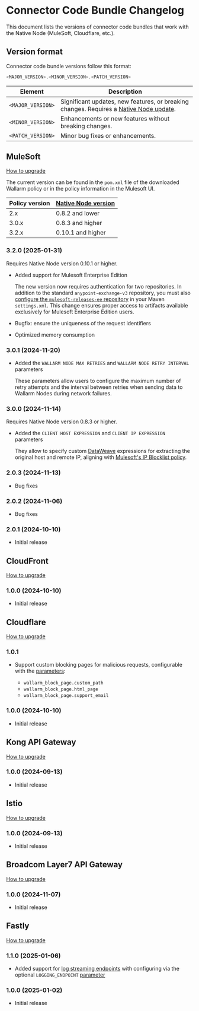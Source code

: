 # Connector Code Bundle Changelog

This document lists the versions of connector code bundles that work with the Native Node (MuleSoft, Cloudflare, etc.).

## Version format

Connector code bundle versions follow this format:

```bash
<MAJOR_VERSION>.<MINOR_VERSION>.<PATCH_VERSION>
```

| Element | Description |
| ------- | ----------- |
| `<MAJOR_VERSION>` | Significant updates, new features, or breaking changes. Requires a [Native Node update](../../updating-migrating/native-node/node-artifact-versions.md). |
| `<MINOR_VERSION>` | Enhancements or new features without breaking changes. |
| `<PATCH_VERSION>` | Minor bug fixes or enhancements. |

## MuleSoft

[How to upgrade](mulesoft.md#upgrading-the-policy)

The current version can be found in the `pom.xml` file of the downloaded Wallarm policy or in the policy information in the Mulesoft UI.

| Policy version      | [Native Node version](../../updating-migrating/native-node/node-artifact-versions.md) |
| ------------------- | ------------------- |
| 2.x                 | 0.8.2 and lower     |
| 3.0.x               | 0.8.3 and higher    |
| 3.2.x               | 0.10.1 and higher   |

### 3.2.0 (2025-01-31)

Requires Native Node version 0.10.1 or higher.

* Added support for Mulesoft Enterprise Edition

    The new version now requires authentication for two repositories. In addition to the standard `anypoint-exchange-v3` repository, you must also [configure the `mulesoft-releases-ee` repository](../../installation/connectors/mulesoft.md#2-obtain-and-upload-the-wallarm-policy-to-mulesoft-exchange) in your Maven `settings.xml`. This change ensures proper access to artifacts available exclusively for Mulesoft Enterprise Edition users.
* Bugfix: ensure the uniqueness of the request identifiers
* Optimized memory consumption

### 3.0.1 (2024-11-20)

* Added the `WALLARM NODE MAX RETRIES` and `WALLARM NODE RETRY INTERVAL` parameters

    These parameters allow users to configure the maximum number of retry attempts and the interval between retries when sending data to Wallarm Nodes during network failures.

### 3.0.0 (2024-11-14)

Requires Native Node version 0.8.3 or higher.

* Added the `CLIENT HOST EXPRESSION` and `CLIENT IP EXPRESSION` parameters

    They allow to specify custom [DataWeave](https://docs.mulesoft.com/dataweave/latest/dw-functions) expressions for extracting the original host and remote IP, aligning with [Mulesoft's IP Blocklist policy](https://docs.mulesoft.com/mule-gateway/policies-included-ip-blocklist).

### 2.0.3 (2024-11-13)

* Bug fixes

### 2.0.2 (2024-11-06)

* Bug fixes

### 2.0.1 (2024-10-10)

* Initial release

## CloudFront

[How to upgrade](aws-lambda.md#upgrading-the-lambdaedge-functions)

### 1.0.0 (2024-10-10)

* Initial release

## Cloudflare

[How to upgrade](cloudflare.md#upgrading-the-cloudflare-worker)

### 1.0.1

* Support custom blocking pages for malicious requests, configurable with the [parameters](cloudflare.md#configuration-options):

    * `wallarm_block_page.custom_path`
    * `wallarm_block_page.html_page`
    * `wallarm_block_page.support_email`

### 1.0.0 (2024-10-10)

* Initial release

## Kong API Gateway

[How to upgrade](kong-api-gateway.md#upgrading-the-wallarm-lua-plugin)

### 1.0.0 (2024-09-13)

* Initial release

## Istio

[How to upgrade](istio.md#upgrading-the-wallarm-lua-plugin)

### 1.0.0 (2024-09-13)

* Initial release

## Broadcom Layer7 API Gateway

[How to upgrade](layer7-api-gateway.md#upgrading-the-wallarm-policies)

### 1.0.0 (2024-11-07)

* Initial release

## Fastly

[How to upgrade](fastly.md#upgrading-the-wallarm-compute-service-on-fastly)

### 1.1.0 (2025-01-06)

* Added support for [log streaming endpoints](https://www.fastly.com/documentation/guides/integrations/logging/) with configuring via the optional `LOGGING_ENDPOINT` [parameter](fastly.md#4-create-the-wallarm-config-store)

### 1.0.0 (2025-01-02)

* Initial release
